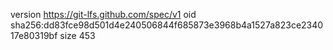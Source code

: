 version https://git-lfs.github.com/spec/v1
oid sha256:dd83fce98d501d4e240506844f685873e3968b4a1527a823ce234017e80319bf
size 453
